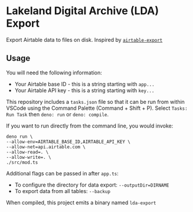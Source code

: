 # Lakeland Digital Archive (LDA) Export

Export Airtable data to files on disk. Inspired by
[`airtable-export`](https://github.com/simonw/airtable-export)

## Usage

You will need the following information:

- Your Airtable base ID - this is a string starting with `app...`
- Your Airtable API key - this is a string starting with `key...`

This repository includes a `tasks.json` file so that it can be run from within
VSCode using the Command Palette (Command + Shift + P). Select `Tasks: Run Task`
then `deno: run` or `deno: compile`.

If you want to run directly from the command line, you would invoke:

```
deno run \ 
--allow-env=AIRTABLE_BASE_ID,AIRTABLE_API_KEY \
--allow-net=api.airtable.com \
--allow-read=. \
--allow-write=. \
./src/mod.ts
```

Additional flags can be passed in after `app.ts`:

- To configure the directory for data export: `--outputDir=DIRNAME`
- To export data from all tables: `--backup`

When compiled, this project emits a binary named `lda-export`
